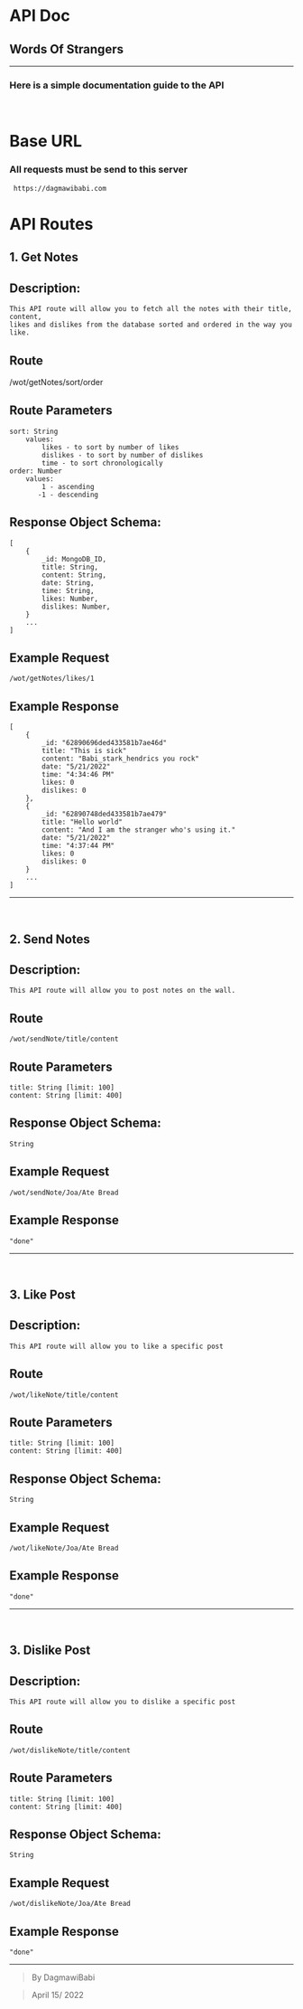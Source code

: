 # API Doc 
##  Words Of Strangers
---
###  Here is a simple documentation guide to the API

<br>

# Base URL
### All requests must be send to this server
     https://dagmawibabi.com

# API Routes 

## __1. Get Notes__

## Description:
    This API route will allow you to fetch all the notes with their title, content, 
    likes and dislikes from the database sorted and ordered in the way you like.

## Route 
   /wot/getNotes/sort/order
    
## Route Parameters
    sort: String 
        values: 
            likes - to sort by number of likes
            dislikes - to sort by number of dislikes
            time - to sort chronologically
    order: Number 
        values: 
            1 - ascending
           -1 - descending

## Response Object Schema:
    [
        {
            _id: MongoDB_ID,
            title: String,
            content: String,
            date: String,
            time: String,
            likes: Number,
            dislikes: Number,
        }
        ...
    ]
    

## Example Request
    /wot/getNotes/likes/1

## Example Response
    [  
        {
            _id: "62890696ded433581b7ae46d"
            title: "This is sick"
            content: "Babi_stark_hendrics you rock"
            date: "5/21/2022"
            time: "4:34:46 PM"
            likes: 0
            dislikes: 0
        },
        {
            _id: "62890748ded433581b7ae479"
            title: "Hello world"
            content: "And I am the stranger who's using it."
            date: "5/21/2022"
            time: "4:37:44 PM"
            likes: 0
            dislikes: 0
        }
        ...
    ]

---

<br>

## __2. Send Notes__

## Description:
    This API route will allow you to post notes on the wall.

## Route 
    /wot/sendNote/title/content
    
## Route Parameters
    title: String [limit: 100]
    content: String [limit: 400]

## Response Object Schema:
    String

## Example Request
    /wot/sendNote/Joa/Ate Bread

## Example Response
    "done"

---

<br>

## __3. Like Post__

## Description:
    This API route will allow you to like a specific post

## Route 
    /wot/likeNote/title/content

## Route Parameters
    title: String [limit: 100]
    content: String [limit: 400]    

## Response Object Schema:
    String

## Example Request
    /wot/likeNote/Joa/Ate Bread

## Example Response
    "done"

---

<br>

## __3. Dislike Post__

## Description:
    This API route will allow you to dislike a specific post

## Route 
    /wot/dislikeNote/title/content

## Route Parameters
    title: String [limit: 100]
    content: String [limit: 400]    

## Response Object Schema:
    String

## Example Request
    /wot/dislikeNote/Joa/Ate Bread

## Example Response
    "done"
---


> By DagmawiBabi

> April 15/ 2022

